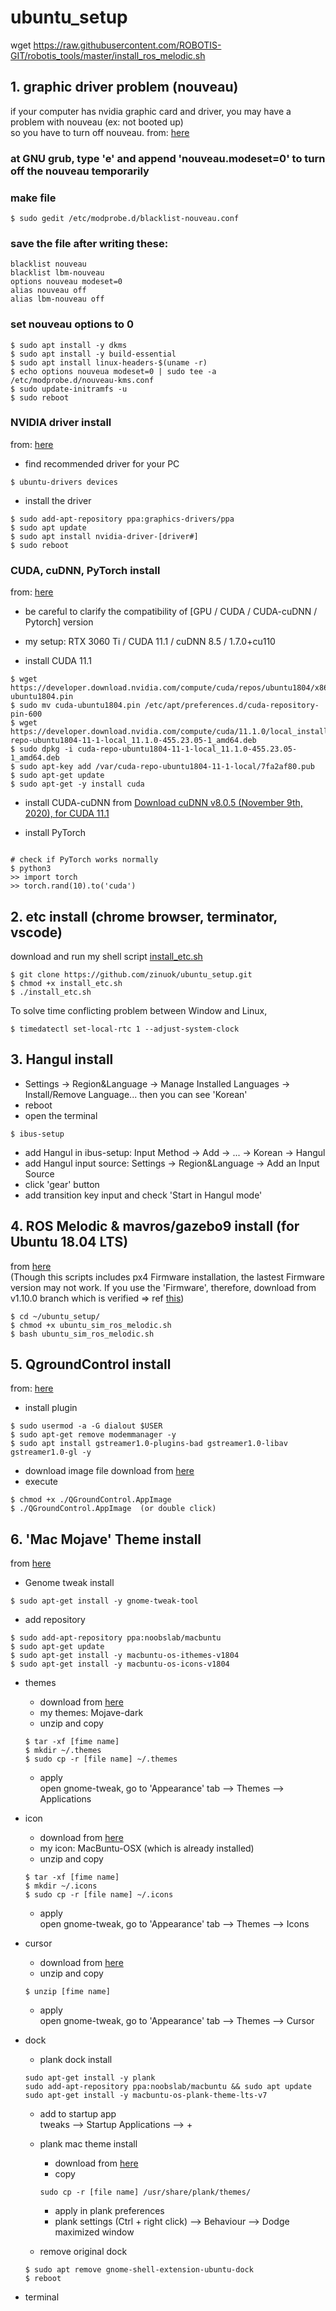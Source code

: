 # ubuntu_setup
wget https://raw.githubusercontent.com/ROBOTIS-GIT/robotis_tools/master/install_ros_melodic.sh<br>

## 1. graphic driver problem (nouveau)
if your computer has nvidia graphic card and driver, you may have a problem with nouveau (ex: not booted up)  
so you have to turn off nouveau. 
from: [here](https://blog.neonkid.xyz/66 "link")

### at GNU grub, type 'e' and append 'nouveau.modeset=0' to turn off the nouveau temporarily
### make file
```
$ sudo gedit /etc/modprobe.d/blacklist-nouveau.conf
```
### save the file after writing these:
```
blacklist nouveau
blacklist lbm-nouveau
options nouveau modeset=0
alias nouveau off
alias lbm-nouveau off
```
### set nouveau options to 0
```
$ sudo apt install -y dkms
$ sudo apt install -y build-essential
$ sudo apt install linux-headers-$(uname -r)
$ echo options nouveua modeset=0 | sudo tee -a /etc/modprobe.d/nouveau-kms.conf
$ sudo update-initramfs -u
$ sudo reboot
```
### NVIDIA driver install
from: [here](https://codechacha.com/ko/install-nvidia-driver-ubuntu/ "link")
* find recommended driver for your PC
```
$ ubuntu-drivers devices
```
* install the driver
```
$ sudo add-apt-repository ppa:graphics-drivers/ppa
$ sudo apt update
$ sudo apt install nvidia-driver-[driver#]
$ sudo reboot
```  

### CUDA, cuDNN, PyTorch install
from: [here](https://velog.io/@skyfishbae/RTX3090-2%EB%8C%80-Ubuntu-18.04-%EB%94%A5%EB%9F%AC%EB%8B%9D-%ED%99%98%EA%B2%BD-%EA%B5%AC%EC%B6%95-1-Nvidia-driver-Cuda-cuDNN-%EC%84%A4%EC%B9%98)
* be careful to clarify the compatibility of [GPU / CUDA / CUDA-cuDNN / Pytorch] version
* my setup: RTX 3060 Ti / CUDA 11.1 / cuDNN 8.5 / 1.7.0+cu110

* install CUDA 11.1
```
$ wget https://developer.download.nvidia.com/compute/cuda/repos/ubuntu1804/x86_64/cuda-ubuntu1804.pin
$ sudo mv cuda-ubuntu1804.pin /etc/apt/preferences.d/cuda-repository-pin-600
$ wget https://developer.download.nvidia.com/compute/cuda/11.1.0/local_installers/cuda-repo-ubuntu1804-11-1-local_11.1.0-455.23.05-1_amd64.deb
$ sudo dpkg -i cuda-repo-ubuntu1804-11-1-local_11.1.0-455.23.05-1_amd64.deb
$ sudo apt-key add /var/cuda-repo-ubuntu1804-11-1-local/7fa2af80.pub
$ sudo apt-get update
$ sudo apt-get -y install cuda
```

* install CUDA-cuDNN from [Download cuDNN v8.0.5 (November 9th, 2020), for CUDA 11.1](https://developer.nvidia.com/rdp/cudnn-archive)

* install PyTorch
```

# check if PyTorch works normally
$ python3
>> import torch
>> torch.rand(10).to('cuda')
```

  
  
## 2. etc install (chrome browser, terminator, vscode)
download and run my shell script [install_etc.sh](https://github.com/zinuok/ubuntu_setup/blob/master/install_etc.sh "link")
```
$ git clone https://github.com/zinuok/ubuntu_setup.git
$ chmod +x install_etc.sh
$ ./install_etc.sh
```
To solve time conflicting problem between Window and Linux,
```
$ timedatectl set-local-rtc 1 --adjust-system-clock
```

## 3. Hangul install
* Settings -> Region&Language -> Manage Installed Languages -> Install/Remove Language...
then you can see 'Korean'
* reboot
* open the terminal
```
$ ibus-setup
```
* add Hangul in ibus-setup: Input Method -> Add -> ... -> Korean -> Hangul
* add Hangul input source: Settings -> Region&Language -> Add an Input Source 
* click 'gear' button
* add transition key input and check 'Start in Hangul mode'

## 4. ROS Melodic & mavros/gazebo9 install (for Ubuntu 18.04 LTS)
from [here](https://dev.px4.io/master/en/setup/dev_env_linux_ubuntu.html)  
(Though this scripts includes px4 Firmware installation, the lastest Firmware version may not work. If you use the 'Firmware', therefore, download from v1.10.0 branch which is verified => ref [this](https://github.com/zinuok/gazebo_mavros))
```
$ cd ~/ubuntu_setup/
$ chmod +x ubuntu_sim_ros_melodic.sh
$ bash ubuntu_sim_ros_melodic.sh
```

## 5. QgroundControl install
from: [here](https://docs.qgroundcontrol.com/en/getting_started/download_and_install.html "link")
* install plugin
```
$ sudo usermod -a -G dialout $USER
$ sudo apt-get remove modemmanager -y
$ sudo apt install gstreamer1.0-plugins-bad gstreamer1.0-libav gstreamer1.0-gl -y
```
* download image file
download from [here](https://s3-us-west-2.amazonaws.com/qgroundcontrol/latest/QGroundControl.AppImage "link")
* execute
```
$ chmod +x ./QGroundControl.AppImage
$ ./QGroundControl.AppImage  (or double click)
```


## 6. 'Mac Mojave' Theme install
from [here](https://itlearningcenter.tistory.com/entry/%E3%80%901804-LTS%E3%80%91%EC%9A%B0%EB%B6%84%ED%88%AC-%ED%85%8C%EB%A7%88-%EA%BE%B8%EB%AF%B8%EA%B8%B0 "link")

* Genome tweak install
```
$ sudo apt-get install -y gnome-tweak-tool
```
* add repository
```
$ sudo add-apt-repository ppa:noobslab/macbuntu
$ sudo apt-get update
$ sudo apt-get install -y macbuntu-os-ithemes-v1804
$ sudo apt-get install -y macbuntu-os-icons-v1804
```


* themes
  * download from [here](https://www.pling.com/p/1275087 "link")
  * my themes: Mojave-dark
  * unzip and copy
  ```
  $ tar -xf [fime name]
  $ mkdir ~/.themes
  $ sudo cp -r [file name] ~/.themes
  ```
  * apply  
    open gnome-tweak, go to 'Appearance' tab --> Themes --> Applications
    
* icon
  * download from [here](https://www.gnome-look.org/p/1210856/ "link")
  * my icon: MacBuntu-OSX (which is already installed)
  * unzip and copy
  ```
  $ tar -xf [fime name]
  $ mkdir ~/.icons
  $ sudo cp -r [file name] ~/.icons
  ```
  * apply  
    open gnome-tweak, go to 'Appearance' tab --> Themes --> Icons

* cursor
  * download from [here](https://www.gnome-look.org/p/1384420/ "link")
  * unzip and copy
  ```
  $ unzip [fime name]
  ```
  * apply  
    open gnome-tweak, go to 'Appearance' tab --> Themes --> Cursor

* dock
  * plank dock install
  ```
  sudo apt-get install -y plank
  sudo add-apt-repository ppa:noobslab/macbuntu && sudo apt update
  sudo apt-get install -y macbuntu-os-plank-theme-lts-v7
  ```
  * add to startup app  
  tweaks --> Startup Applications --> +
  * plank mac theme install
    * download from [here](https://www.gnome-look.org/p/1264834/ "link")
    * copy
    ```
    sudo cp -r [file name] /usr/share/plank/themes/
    ```
    * apply in plank preferences
    * plank settings (Ctrl + right click) --> Behaviour --> Dodge maximized window
    
  * remove original dock
  ```
  $ sudo apt remove gnome-shell-extension-ubuntu-dock
  $ reboot
  ```

* terminal
